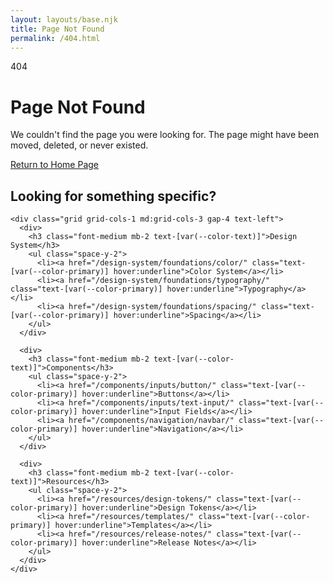 ```yaml
---
layout: layouts/base.njk
title: Page Not Found
permalink: /404.html
---
```


<div class="container mx-auto px-4 py-16 text-center">
  <div class="mb-8">
    <span class="text-8xl font-bold text-[var(--color-primary)]">404</span>
  </div>
  
  <h1 class="text-3xl font-bold mb-4 text-[var(--color-text)]">Page Not Found</h1>
  
  <p class="text-xl mb-8 text-[var(--color-text-muted)] max-w-xl mx-auto">
    We couldn't find the page you were looking for. The page might have been moved, deleted, or never existed.
  </p>
  
  <div class="mb-12">
    <a href="/" class="inline-flex items-center justify-center px-6 py-3 border border-transparent text-base font-medium rounded-md text-white bg-[var(--color-primary)] hover:bg-[var(--color-primary-dark)] transition duration-150">
      Return to Home Page
    </a>
  </div>
  
  <div class="max-w-2xl mx-auto">
    <h2 class="text-xl font-semibold mb-4 text-[var(--color-text)]">Looking for something specific?</h2>
    
    <div class="grid grid-cols-1 md:grid-cols-3 gap-4 text-left">
      <div>
        <h3 class="font-medium mb-2 text-[var(--color-text)]">Design System</h3>
        <ul class="space-y-2">
          <li><a href="/design-system/foundations/color/" class="text-[var(--color-primary)] hover:underline">Color System</a></li>
          <li><a href="/design-system/foundations/typography/" class="text-[var(--color-primary)] hover:underline">Typography</a></li>
          <li><a href="/design-system/foundations/spacing/" class="text-[var(--color-primary)] hover:underline">Spacing</a></li>
        </ul>
      </div>
      
      <div>
        <h3 class="font-medium mb-2 text-[var(--color-text)]">Components</h3>
        <ul class="space-y-2">
          <li><a href="/components/inputs/button/" class="text-[var(--color-primary)] hover:underline">Buttons</a></li>
          <li><a href="/components/inputs/text-input/" class="text-[var(--color-primary)] hover:underline">Input Fields</a></li>
          <li><a href="/components/navigation/navbar/" class="text-[var(--color-primary)] hover:underline">Navigation</a></li>
        </ul>
      </div>
      
      <div>
        <h3 class="font-medium mb-2 text-[var(--color-text)]">Resources</h3>
        <ul class="space-y-2">
          <li><a href="/resources/design-tokens/" class="text-[var(--color-primary)] hover:underline">Design Tokens</a></li>
          <li><a href="/resources/templates/" class="text-[var(--color-primary)] hover:underline">Templates</a></li>
          <li><a href="/resources/release-notes/" class="text-[var(--color-primary)] hover:underline">Release Notes</a></li>
        </ul>
      </div>
    </div>
  </div>
</div>